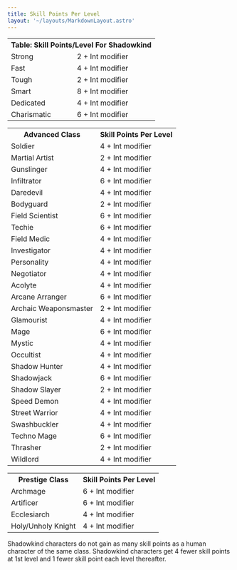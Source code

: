 ```yaml
---
title: Skill Points Per Level
layout: '~/layouts/MarkdownLayout.astro'
---
```


<table> <tr> <th colspan="2"> Table: Skill Points/Level For Shadowkind </th> </tr> <tr> <td> Strong </td> <td> 2 + Int modifier </td> </tr> <tr class="shaded"> <td> Fast </td> <td> 4 + Int modifier </td> </tr> <tr> <td> Tough </td> <td> 2 + Int modifier </td> </tr> <tr class="shaded"> <td> Smart </td> <td> 8 + Int modifier </td> </tr> <tr> <td> Dedicated </td> <td> 4 + Int modifier </td> </tr> <tr class="shaded"> <td> Charismatic </td> <td> 6 + Int modifier </td> </tr> <tr></table> <table> <th> Advanced Class </th> <th> Skill Points Per Level </th> </tr> <tr> <td> Soldier </td> <td> 4 + Int modifier </td> </tr> <tr class="shaded"> <td> Martial Artist </td> <td> 2 + Int modifier </td> </tr> <tr> <td> Gunslinger </td> <td> 4 + Int modifier </td> </tr> <tr class="shaded"> <td> Infiltrator </td> <td> 6 + Int modifier </td> </tr> <tr> <td> Daredevil </td> <td> 4 + Int modifier </td> </tr> <tr class="shaded"> <td> Bodyguard </td> <td> 2 + Int modifier </td> </tr> <tr> <td> Field Scientist </td> <td> 6 + Int modifier </td> </tr> <tr class="shaded"> <td> Techie </td> <td> 6 + Int modifier </td> </tr> <tr> <td> Field Medic </td> <td> 4 + Int modifier </td> </tr> <tr class="shaded"> <td> Investigator </td> <td> 4 + Int modifier </td> </tr> <tr> <td> Personality </td> <td> 4 + Int modifier </td> </tr> <tr class="shaded"> <td> Negotiator </td> <td> 4 + Int modifier </td> </tr> <tr> <td> Acolyte </td> <td> 4 + Int modifier </td> </tr> <tr class="shaded"> <td> Arcane Arranger </td> <td> 6 + Int modifier </td> </tr> <tr> <td> Archaic Weaponsmaster </td> <td> 2 + Int modifier </td> </tr> <tr class="shaded"> <td> Glamourist </td> <td> 4 + Int modifier </td> </tr> <tr> <td> Mage </td> <td> 6 + Int modifier </td> </tr> <tr class="shaded"> <td> Mystic </td> <td> 4 + Int modifier </td> </tr> <tr> <td> Occultist </td> <td> 4 + Int modifier </td> </tr> <tr class="shaded"> <td> Shadow Hunter </td> <td> 4 + Int modifier </td> </tr> <tr> <td> Shadowjack </td> <td> 6 + Int modifier </td> </tr> <tr class="shaded"> <td> Shadow Slayer </td> <td> 2 + Int modifier </td> </tr> <tr> <td> Speed Demon </td> <td> 4 + Int modifier </td> </tr> <tr class="shaded"> <td> Street Warrior </td> <td> 4 + Int modifier </td> </tr> <tr> <td> Swashbuckler </td> <td> 4 + Int modifier </td> </tr> <tr class="shaded"> <td> Techno Mage </td> <td> 6 + Int modifier </td> </tr> <tr> <td> Thrasher </td> <td> 2 + Int modifier </td> </tr> <tr class="shaded"> <td> Wildlord </td> <td> 4 + Int modifier </td> </tr> </table> <table> <tr> <th> Prestige Class </th> <th> Skill Points Per Level </th> </tr> <tr> <td> Archmage </td> <td> 6 + Int modifier </td> </tr> <tr class="shaded"> <td> Artificer </td> <td> 6 + Int modifier </td> </tr> <tr> <td> Ecclesiarch </td> <td> 4 + Int modifier </td> </tr> <tr class="shaded"> <td> Holy/Unholy Knight </td> <td> 4 + Int modifier </td> </tr> </table>



Shadowkind characters do not gain as many skill points as a human character of
the same class. Shadowkind characters get 4 fewer skill points at 1st level
and 1 fewer skill point each level thereafter.

